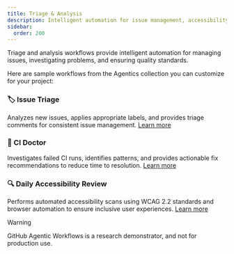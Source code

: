 ```yaml
---
title: Triage & Analysis
description: Intelligent automation for issue management, accessibility reviews, and CI failure investigation
sidebar:
  order: 200
---
```


Triage and analysis workflows provide intelligent automation for managing issues, investigating problems, and ensuring quality standards.

Here are sample workflows from the Agentics collection you can customize for your project:

### 🏷️ Issue Triage
Analyzes new issues, applies appropriate labels, and provides triage comments for consistent issue management. [Learn more](https://github.com/githubnext/agentics/blob/main/docs/issue-triage.md)

### 🏥 CI Doctor
Investigates failed CI runs, identifies patterns, and provides actionable fix recommendations to reduce time to resolution. [Learn more](https://github.com/githubnext/agentics/blob/main/docs/ci-doctor.md)

### 🔍 Daily Accessibility Review
Performs automated accessibility scans using WCAG 2.2 standards and browser automation to ensure inclusive user experiences. [Learn more](https://github.com/githubnext/agentics/blob/main/docs/daily-accessibility-review.md)

> [!WARNING]
> GitHub Agentic Workflows is a research demonstrator, and not for production use.

